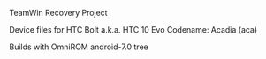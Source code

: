TeamWin Recovery Project

Device files for HTC Bolt a.k.a. HTC 10 Evo
Codename: Acadia (aca)

Builds with OmniROM android-7.0 tree
